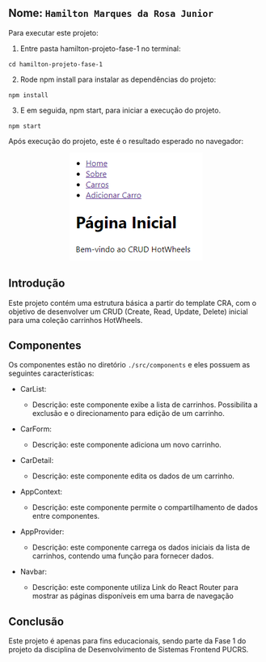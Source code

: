 ## Nome: `Hamilton Marques da Rosa Junior`

Para executar este projeto:

1. Entre pasta hamilton-projeto-fase-1 no terminal:
```
cd hamilton-projeto-fase-1
```

2. Rode npm install para instalar as dependências do projeto:


```
npm install
```

3. E em seguida, npm start, para iniciar a execução do projeto.

```
npm start
```

Após execução do projeto, este é o resultado esperado no navegador:
<p align="center">
  <img src="./resultado.png"/>
</p>

## Introdução

Este projeto contém uma estrutura básica a partir do template CRA, com o objetivo de desenvolver um CRUD (Create, Read, Update, Delete) inicial para uma coleção carrinhos HotWheels.

## Componentes

Os componentes estão no diretório `./src/components` e eles possuem as seguintes características:
- CarList:
  - Descrição: este componente exibe a lista de carrinhos. Possibilita a exclusão e o direcionamento para edição de um carrinho.

- CarForm:
  - Descrição: este componente adiciona um novo carrinho.

- CarDetail:
  - Descrição: este componente edita os dados de um carrinho.

- AppContext:
  - Descrição: este componente permite o compartilhamento de dados entre componentes.

- AppProvider:
  - Descrição: este componente carrega os dados iniciais da lista de carrinhos, contendo uma função para fornecer dados.

- Navbar:
  - Descrição: este componente utiliza Link do React Router para mostrar as páginas disponíveis em uma barra de navegação

## Conclusão

Este projeto é apenas para fins educacionais, sendo parte da Fase 1 do projeto da disciplina de Desenvolvimento de Sistemas Frontend PUCRS.